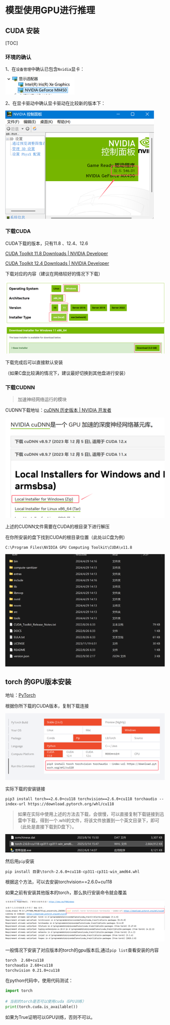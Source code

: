 # 模型使用GPU进行推理



## CUDA 安装



[TOC]



### 环境的确认

1、在`设备管理`中确认已包含`Nvidia`显卡：

<img src="./assets/image-20250314144955893.png" alt="image-20250314144955893" style="zoom:50%;" />

2、在显卡驱动中确认显卡驱动在比较新的版本下：

<img src="./assets/image-20250314145139986.png" alt="image-20250314145139986" style="zoom:50%;" />



### 下载CUDA

CUDA下载的版本，只有11.8 、12.4、12.6



[CUDA Toolkit 11.8 Downloads | NVIDIA Developer](https://developer.nvidia.com/cuda-11-8-0-download-archive?target_os=Windows&target_arch=x86_64&target_version=11)

[CUDA Toolkit 12.4 Downloads | NVIDIA Developer](https://developer.nvidia.com/cuda-12-4-0-download-archive)



下载对应的内容（建议在网络较好的情况下下载）

![image-20250314145856276](./assets/image-20250314145856276.png)

下载完成后可以直接默认安装

（如果C盘比较满的情况下，建议最好切换到其他盘进行安装）



### 下载CUDNN

> 加速神经网络运行的模块

CUDNN下载地址：[cuDNN 历史版本 | NVIDIA 开发者](https://developer.nvidia.cn/rdp/cudnn-archive)

<img src="./assets/image-20250314150306654.png" alt="image-20250314150306654" style="zoom:50%;" />



上述的CUDNN文件需要在CUDA的根目录下进行解压

在你所安装的盘下找到CUDA的根目录位置（此处以C盘为例）

```
C:\Program Files\NVIDIA GPU Computing Toolkit\CUDA\v11.8
```

<img src="./assets/image-20250314150536191.png" alt="image-20250314150536191" style="zoom:50%;" />



## torch 的GPU版本安装

地址：[PyTorch](https://pytorch.org/index.html)



根据你所下载的CUDA版本，复制下载连接

![image-20250314150752788](./assets/image-20250314150752788.png)

实际下载的安装链接

```
pip3 install torch==2.6.0+cu118 torchvision==2.6.0+cu118 torchaudio --index-url https://download.pytorch.org/whl/cu118
```

> 如果在实际中使用上述的方法去下载，会很慢，可以直接复制下载链接到迅雷中下载，得到一个.whl的文件，将该文件放置到一个英文目录下，即可（此处是直接下载到D盘下）。

![image-20250314155204987](./assets/image-20250314155204987.png)

然后用`pip`安装

```
pip install 目录\torch-2.6.0+cu118-cp311-cp311-win_amd64.whl
```

根据这个方法，可以去安装torchvision==2.6.0+cu118



如果之前有安装其他版本的torch，那么执行安装命令就会覆盖

![image-20250314150931746](./assets/image-20250314150931746.png)

一般情况下安装了对应版本的torch的gpu版本后,通过`pip list`查看安装的内容

```
torch  2.60+cu118
torchaudio 2.60+cu118
torchvision 0.21.0+cu118
```



在python代码中，使用代码测试：

```python
import torch

# 当前的torch是否可以使用cuda（GPU训练）
print(torch.cuda.is_available())
```

如果为True证明可以GPU训练，否则不可以。

